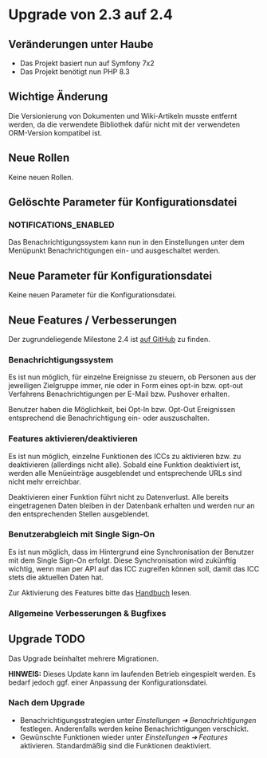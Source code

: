 # Upgrade von 2.3 auf 2.4

## Veränderungen unter Haube

* Das Projekt basiert nun auf Symfony 7x2
* Das Projekt benötigt nun PHP 8.3

## Wichtige Änderung
Die Versionierung von Dokumenten und Wiki-Artikeln musste entfernt werden, da die verwendete Bibliothek dafür nicht mit
der verwendeten ORM-Version kompatibel ist.

## Neue Rollen

Keine neuen Rollen.

## Gelöschte Parameter für Konfigurationsdatei

### NOTIFICATIONS_ENABLED

Das Benachrichtigungssystem kann nun in den Einstellungen unter dem Menüpunkt Benachrichtigungen ein- und ausgeschaltet
werden.

## Neue Parameter für Konfigurationsdatei

Keine neuen Parameter für die Konfigurationsdatei.

## Neue Features / Verbesserungen

Der zugrundeliegende Milestone 2.4 ist [auf GitHub](https://github.com/SchulIT/icc/milestone/14?closed=1) zu finden.

### Benachrichtigungssystem

Es ist nun möglich, für einzelne Ereignisse zu steuern, ob Personen aus der jeweiligen Zielgruppe immer, nie oder in Form
eines opt-in bzw. opt-out Verfahrens Benachrichtigungen per E-Mail bzw. Pushover erhalten. 

Benutzer haben die Möglichkeit, bei Opt-In bzw. Opt-Out Ereignissen entsprechend die Benachrichtigung ein- oder auszuschalten.

### Features aktivieren/deaktivieren

Es ist nun möglich, einzelne Funktionen des ICCs zu aktivieren bzw. zu deaktivieren (allerdings nicht alle). Sobald eine Funktion
deaktiviert ist, werden alle Menüeinträge ausgeblendet und entsprechende URLs sind nicht mehr erreichbar. 

Deaktivieren einer Funktion führt nicht zu Datenverlust. Alle bereits eingetragenen Daten bleiben in der Datenbank
erhalten und werden nur an den entsprechenden Stellen ausgeblendet.

### Benutzerabgleich mit Single Sign-On

Es ist nun möglich, dass im Hintergrund eine Synchronisation der Benutzer mit dem Single Sign-On erfolgt. Diese Synchronisation
wird zukünftig wichtig, wenn man per API auf das ICC zugreifen können soll, damit das ICC stets die aktuellen Daten hat.

Zur Aktivierung des Features bitte das [Handbuch](https://docs.schulit.de/icc/admin/guides/sso_sync) lesen.

### Allgemeine Verbesserungen & Bugfixes

## Upgrade TODO

Das Upgrade beinhaltet mehrere Migrationen.

**HINWEIS:** Dieses Update kann im laufenden Betrieb eingespielt werden. Es bedarf jedoch ggf. einer Anpassung der 
Konfigurationsdatei.

### Nach dem Upgrade

* Benachrichtigungsstrategien unter *Einstellungen ➜ Benachrichtigungen* festlegen. Anderenfalls werden keine Benachrichtigungen
  verschickt.
* Gewünschte Funktionen wieder unter *Einstellungen ➜ Features* aktivieren. Standardmäßig sind die Funktionen deaktiviert.